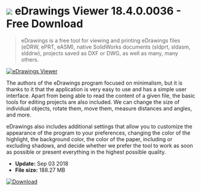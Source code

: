 # ![](https://cdn.softexe.net/static/icon/win.gif) eDrawings Viewer 18.4.0.0036 - Free Download

> eDrawings is a free tool for viewing and printing eDrawings files (eDRW, ePRT, eASM), native SolidWorks documents (sldprt, sldasm, slddrw), projects saved as DXF or DWG, as well as many, many others.

[![eDrawings Viewer](https://gallery.dpcdn.pl/imgc/Tools/84550/g_-_420x350_1.5_-_xa061e30e-e83f-4204-9575-57878a412015.jpg)](https://softexe.net/win/multimedia/image-viewer/edrawings-viewer:ahdg.html)

The authors of the eDrawings program focused on minimalism, but it is thanks to it that the application is very easy to use and has a simple user interface. Apart from being able to read the content of a given file, the basic tools for editing projects are also included. We can change the size of individual objects, rotate them, move them, measure distances and angles, and more.
 
 eDrawings also includes additional settings that allow you to customize the appearance of the program to your preferences, changing the color of the highlight, the background color, the color of the paper, including or excluding shadows, and decide whether we prefer the tool to work as soon as possible or present everything in the highest possible quality.


- **Update:** Sep 03 2018
- **File size:** 188.27 MB

[![Download](https://cdn.softexe.net/static/img/download.png)](https://softexe.net/win/multimedia/image-viewer/edrawings-viewer:ahdg.html)

